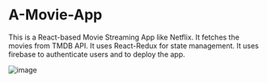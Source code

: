 # A-Movie-App
This is a React-based Movie Streaming App like Netflix. It fetches the movies from TMDB API. It uses React-Redux for state management. It uses firebase to authenticate users and to deploy the app. 

![image](https://user-images.githubusercontent.com/108493146/197323058-e24100ed-f841-44fd-adfa-3c9f828a1888.png)
